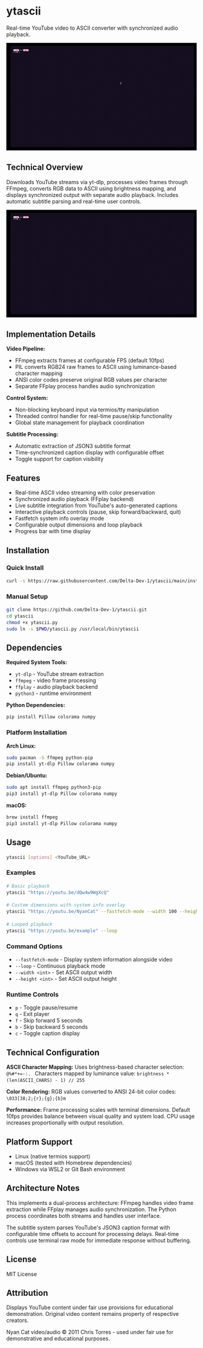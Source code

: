 # ytascii

Real-time YouTube video to ASCII converter with synchronized audio playback.

![Demo](demo.gif)

## Technical Overview

Downloads YouTube streams via yt-dlp, processes video frames through FFmpeg, converts RGB data to ASCII using brightness mapping, and displays synchronized output with separate audio playback. Includes automatic subtitle parsing and real-time user controls.

![Fastfetch Demo](fastfetch-demo.gif)

## Implementation Details

**Video Pipeline:**
- FFmpeg extracts frames at configurable FPS (default 10fps)
- PIL converts RGB24 raw frames to ASCII using luminance-based character mapping
- ANSI color codes preserve original RGB values per character
- Separate FFplay process handles audio synchronization

**Control System:**
- Non-blocking keyboard input via termios/tty manipulation
- Threaded control handler for real-time pause/skip functionality
- Global state management for playback coordination

**Subtitle Processing:**
- Automatic extraction of JSON3 subtitle format
- Time-synchronized caption display with configurable offset
- Toggle support for caption visibility

## Features

- Real-time ASCII video streaming with color preservation
- Synchronized audio playback (FFplay backend)
- Live subtitle integration from YouTube's auto-generated captions
- Interactive playback controls (pause, skip forward/backward, quit)
- Fastfetch system info overlay mode
- Configurable output dimensions and loop playback
- Progress bar with time display

## Installation

### Quick Install
```bash
curl -s https://raw.githubusercontent.com/Delta-Dev-1/ytascii/main/install.sh | bash
```

### Manual Setup
```bash
git clone https://github.com/Delta-Dev-1/ytascii.git
cd ytascii
chmod +x ytascii.py
sudo ln -s $PWD/ytascii.py /usr/local/bin/ytascii
```

## Dependencies

**Required System Tools:**
- `yt-dlp` - YouTube stream extraction
- `ffmpeg` - video frame processing
- `ffplay` - audio playback backend
- `python3` - runtime environment

**Python Dependencies:**
```bash
pip install Pillow colorama numpy
```

### Platform Installation

**Arch Linux:**
```bash
sudo pacman -S ffmpeg python-pip
pip install yt-dlp Pillow colorama numpy
```

**Debian/Ubuntu:**
```bash
sudo apt install ffmpeg python3-pip
pip3 install yt-dlp Pillow colorama numpy
```

**macOS:**
```bash
brew install ffmpeg
pip3 install yt-dlp Pillow colorama numpy
```

## Usage

```bash
ytascii [options] <YouTube_URL>
```

### Examples
```bash
# Basic playback
ytascii "https://youtu.be/dQw4w9WgXcQ"

# Custom dimensions with system info overlay
ytascii "https://youtu.be/NyanCat" --fastfetch-mode --width 100 --height 40

# Looped playback
ytascii "https://youtu.be/example" --loop
```

### Command Options
- `--fastfetch-mode` - Display system information alongside video
- `--loop` - Continuous playback mode
- `--width <int>` - Set ASCII output width
- `--height <int>` - Set ASCII output height

### Runtime Controls
- `p` - Toggle pause/resume
- `q` - Exit player
- `f` - Skip forward 5 seconds
- `b` - Skip backward 5 seconds
- `c` - Toggle caption display

## Technical Configuration

**ASCII Character Mapping:**
Uses brightness-based character selection: `@%#*+=-:. `
Characters mapped by luminance value: `brightness * (len(ASCII_CHARS) - 1) // 255`

**Color Rendering:**
RGB values converted to ANSI 24-bit color codes: `\033[38;2;{r};{g};{b}m`

**Performance:**
Frame processing scales with terminal dimensions. Default 10fps provides balance between visual quality and system load. CPU usage increases proportionally with output resolution.

## Platform Support

- Linux (native termios support)
- macOS (tested with Homebrew dependencies)
- Windows via WSL2 or Git Bash environment

## Architecture Notes

This implements a dual-process architecture: FFmpeg handles video frame extraction while FFplay manages audio synchronization. The Python process coordinates both streams and handles user interface.

The subtitle system parses YouTube's JSON3 caption format with configurable time offsets to account for processing delays. Real-time controls use terminal raw mode for immediate response without buffering.

## License

MIT License

## Attribution

Displays YouTube content under fair use provisions for educational demonstration. Original video content remains property of respective creators.

Nyan Cat video/audio © 2011 Chris Torres - used under fair use for demonstrative and educational purposes.